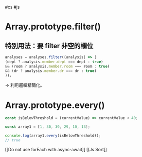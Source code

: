 #cs #js

# Array.prototype.filter()
## 特別用法：要 filter 非空的欄位
```js
analyses = analyses.filter((analysis) => (
(dept ? analysis.member.dept === dept : true)
&& (room ? analysis.member.room === room : true)
&& (dr ? analysis.member.dr === dr : true)
));
```
-> 利用邏輯精簡化。

# Array.prototype.every()
```js
const isBelowThreshold = (currentValue) => currentValue < 40;

const array1 = [1, 30, 39, 29, 10, 13];

console.log(array1.every(isBelowThreshold));
// true
```

[[Do not use forEach with async-await]]
[[Js Sort]]